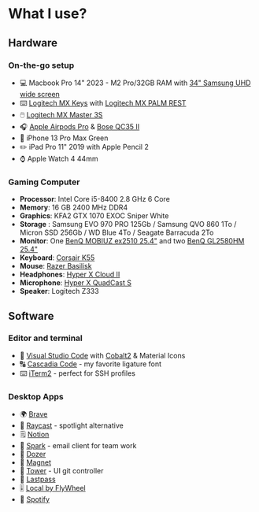 # What I use?

## Hardware

### On-the-go setup

-  💻 Macbook Pro 14" 2023 - M2 Pro/32GB RAM with [34" Samsung UHD wide screen](https://amzn.eu/d/3IIvDwP)
-  ⌨️ [Logitech MX Keys](https://amzn.eu/d/2Bkfm2e) with [Logitech MX PALM REST](https://www.amazon.com.be/dp/B07VWZHCNX?psc=1&ref_=cm_sw_r_cp_ud_dp_7D3AJ6MEZ39QRS6BHJ4C)
-  🖱️ [Logitech MX Master 3S](https://amzn.eu/d/hDDCNem)
-  🎧 [Apple Airpods Pro](https://www.apple.com/airpods-pro/) &amp; [Bose QC35 II](https://amzn.to/2tc8L2w)
-  📱 iPhone 13 Pro Max Green
-  ✏️ iPad Pro 11" 2019 with Apple Pencil 2
-  ⌚️ Apple Watch 4 44mm

### Gaming Computer

-  **Processor**: Intel Core i5-8400 2.8 GHz 6 Core
-  **Memory**: 16 GB 2400 MHz DDR4
-  **Graphics**: KFA2 GTX 1070 EXOC Sniper White
-  **Storage** : Samsung EVO 970 PRO 125Gb / Samsung QVO 860 1To / Micron SSD 256Gb / WD Blue 4To / Seagate Barracuda 2To
-  **Monitor**: One [BenQ MOBIUZ ex2510 25.4"](https://www.benq.eu/fr-fr/monitor/gaming/ex2510.html) and two [BenQ GL2580HM 25.4"](https://www.amazon.fr/gp/product/B073NTHQND/ref=ppx_yo_dt_b_asin_title_o07_s00?ie=UTF8&psc=1)
-  **Keyboard**: [Corsair K55](https://www.amazon.fr/Corsair-Clavier-Gaming-R%C3%A9tro-%C3%89clairage-Multicolore/dp/B01NAL5CUN/ref=sr_1_3?__mk_fr_FR=%C3%85M%C3%85%C5%BD%C3%95%C3%91&keywords=corsair+K55&qid=1578929862&sr=8-3)
-  **Mouse**: [Razer Basilisk](https://amzn.to/2Hzx1CZ)
-  **Headphones**: [Hyper X Cloud II](https://www.amazon.fr/HyperX-Cloud-Casque-Gaming-Mobile/dp/B00SAYCXWG/ref=sr_1_3?__mk_fr_FR=%C3%85M%C3%85%C5%BD%C3%95%C3%91&crid=2WK9IRC7SFD96&keywords=hyperx+cloud+2&qid=1578929916&sprefix=hyper+x+%2Caps%2C461&sr=8-3)
-  **Microphone**: [Hyper X QuadCast S](https://www.amazon.fr/HyperX-QuadCast-Condensateur-Anti-Vibrations-HMIQ1S-XX-RG/dp/B08G8WH435/ref=sr_1_4?__mk_fr_FR=%C3%85M%C3%85%C5%BD%C3%95%C3%91&crid=RAA0TL7CLIM5&dchild=1&keywords=hyperx+quadcast+s&qid=1624547601&sprefix=hyperx+qua%2Caps%2C168&sr=8-4)
-  **Speaker**: Logitech Z333

## Software

### Editor and terminal

-  📝 [Visual Studio Code](https://code.visualstudio.com/) with [Cobalt2](https://github.com/wesbos/cobalt2-vscode) &amp; Material Icons
-  🔠 [Cascadia Code](https://github.com/microsoft/cascadia-code) - my favorite ligature font
-  ⌨️ [iTerm2](https://iterm2.com/) - perfect for SSH profiles

### Desktop Apps

-  🌍 [Brave](https://brave.com/fr/)
-  🔎 [Raycast](https://raycast.com/) - spotlight alternative
-  🗒 [Notion](https://notion.so/)
-  📅 [Spark](https://sparkmailapp.com/) - email client for team work
-  🚧 [Dozer](https://github.com/Mortennn/Dozer)
-  🧲 [Magnet](https://magnet.crowdcafe.com/)
-  🚀 [Tower](https://www.git-tower.com/mac) - UI git controller
-  🔑 [Lastpass](https://www.lastpass.com/solutions/business-password-manager)
-  🎚 [Local by FlyWheel](https://localbyflywheel.com/)
-  🎵 [Spotify](https://www.spotify.com/)
